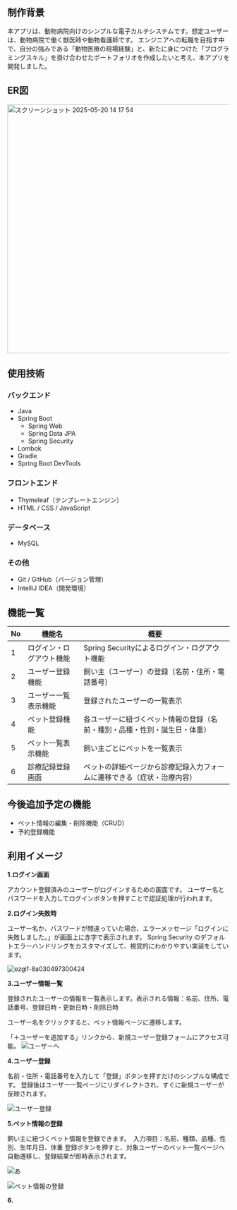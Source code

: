 ## 制作背景
本アプリは、動物病院向けのシンプルな電子カルテシステムです。想定ユーザーは、動物病院で働く獣医師や動物看護師です。
エンジニアへの転職を目指す中で、自分の強みである「動物医療の現場経験」と、新たに身につけた「プログラミングスキル」を掛け合わせたポートフォリオを作成したいと考え、本アプリを開発しました。

## ER図
<img width="565" alt="スクリーンショット 2025-05-20 14 17 54" src="https://github.com/user-attachments/assets/e4a0eea0-fd7c-484c-98f9-c51474b5744e" />

## 使用技術

### バックエンド
- Java 
- Spring Boot 
  - Spring Web
  - Spring Data JPA
  - Spring Security
- Lombok
- Gradle
- Spring Boot DevTools

### フロントエンド
- Thymeleaf（テンプレートエンジン）
- HTML / CSS / JavaScript

### データベース
- MySQL

### その他
- Git / GitHub（バージョン管理）
- IntelliJ IDEA（開発環境）


## 機能一覧

| No | 機能名                     | 概要                                                                 |
|----|----------------------------|----------------------------------------------------------------------|
| 1  | ログイン・ログアウト機能     | Spring Securityによるログイン・ログアウト機能 |
| 2  | ユーザー登録機能             | 飼い主（ユーザー）の登録（名前・住所・電話番号）                     |
| 3  | ユーザー一覧表示機能         | 登録されたユーザーの一覧表示           |
| 4  | ペット登録機能               | 各ユーザーに紐づくペット情報の登録（名前・種別・品種・性別・誕生日・体重） |
| 5  | ペット一覧表示機能           | 飼い主ごとにペットを一覧表示                                         |
| 6  | 診療記録登録画面     | ペットの詳細ページから診療記録入力フォームに遷移できる（症状・治療内容） |


## 今後追加予定の機能

- ペット情報の編集・削除機能（CRUD）
- 予約登録機能


## 利用イメージ
**1.ログイン画面**

  アカウント登録済みのユーザーがログインするための画面です。
ユーザー名とパスワードを入力してログインボタンを押すことで認証処理が行われます。

**2.ログイン失敗時**

  ユーザー名か、パスワードが間違っていた場合、エラーメッセージ「ログインに失敗しました。」が画面上に赤字で表示されます。
Spring Security のデフォルトエラーハンドリングをカスタマイズして、視覚的にわかりやすい実装をしています。

![ezgif-8a030497300424](https://github.com/user-attachments/assets/cbc9ba17-4145-4cf9-ae4c-9d82db06de04)

**3.ユーザー情報一覧**

登録されたユーザーの情報を一覧表示します。表示される情報：名前、住所、電話番号、登録日時・更新日時・削除日時

ユーザー名をクリックすると、ペット情報ページに遷移します。

「＋ユーザーを追加する」リンクから、新規ユーザー登録フォームにアクセス可能。
![ユーザーへ](https://github.com/user-attachments/assets/30b681d7-84dd-4257-a036-28485acee982)

**4.ユーザー登録**

名前・住所・電話番号を入力して「登録」ボタンを押すだけのシンプルな構成です。
登録後はユーザー一覧ページにリダイレクトされ、すぐに新規ユーザーが反映されます。

![ユーザー登録](https://github.com/user-attachments/assets/0591423f-7dfa-43ab-9e0f-2936cfc3c9bd)


**5.ペット情報の登録**

飼い主に紐づくペット情報を登録できます。　入力項目：名前、種類、品種、性別、生年月日、体重
登録ボタンを押すと、対象ユーザーのペット一覧ページへ自動遷移し、登録結果が即時表示されます。

![あ](https://github.com/user-attachments/assets/73324d76-eb70-49a8-a9f4-6b43ffd0cc7a)

![ペット情報の登録](https://github.com/user-attachments/assets/56ca7741-2735-43d2-8c37-aff7e3075cd4)

**6.**


